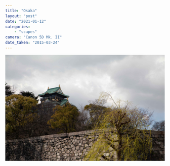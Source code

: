 ```yaml
---
title: "Osaka"
layout: "post" 
date: "2021-01-12"
categories: 
    - "scapes"
camera: "Canon 5D Mk. II"
date_taken: "2015-03-24"
---
```


![osaka](/images/osaka.jpg)